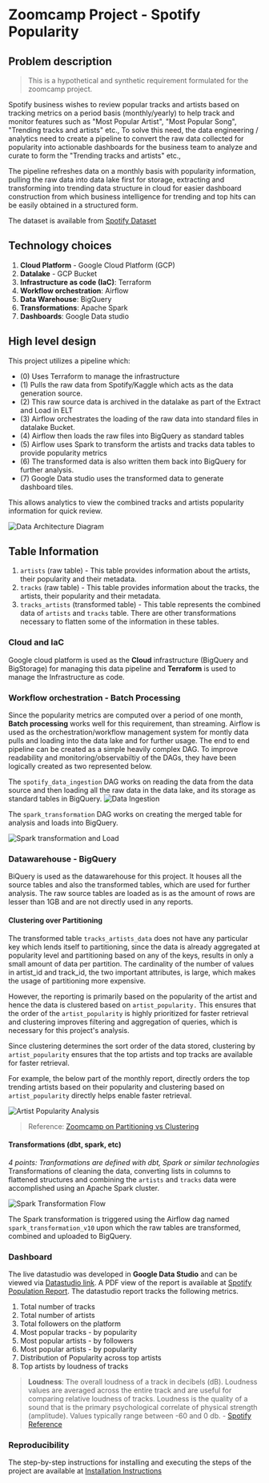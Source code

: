 # Zoomcamp Project - Spotify Popularity

## Problem description
> This is a hypothetical and synthetic requirement formulated for the zoomcamp project. 

Spotify business wishes to review popular tracks and artists based on tracking metrics on a period basis (monthly/yearly) to help track and monitor features such as "Most Popular Artist", "Most Popular Song", "Trending tracks and artists" etc., To solve this need, the data engineering / analytics need to create a pipeline to convert the raw data collected for popularity into actionable dashboards for the business team to analyze and curate to form the "Trending tracks and artists" etc.,  

The pipeline refreshes data on a monthly basis with popularity information, pulling the raw data into data lake first for storage, extracting and transforming into trending data structure in cloud for easier dashboard construction from which business intelligence for trending and top hits can be easily obtained in a structured form.

The dataset is available from [Spotify Dataset](https://www.kaggle.com/yamaerenay/spotify-dataset-19212020-600k-tracks?select=tracks.csv)

## Technology choices

1. **Cloud Platform** - Google Cloud Platform (GCP)
2. **Datalake** - GCP Bucket
3. **Infrastructure as code (IaC)**: Terraform 
4. **Workflow orchestration**: Airflow
5. **Data Warehouse**: BigQuery 
6. **Transformations**: Apache Spark
7. **Dashboards**: Google Data studio

## High level design
This project utilizes a pipeline which:

* (0) Uses Terraform to manage the infrastructure
* (1) Pulls the raw data from Spotify/Kaggle which acts as the data generation source.
* (2) This raw source data is archived in the datalake as part of the Extract and Load in ELT
* (3) Airflow orchestrates the loading of the raw data into standard files in datalake Bucket.
* (4) Airflow then loads the raw files into BigQuery as standard tables
* (5) Airflow uses Spark to transform the artists and tracks data tables to provide popularity metrics 
* (6) The transformed data is also written them back into BigQuery for further analysis.
* (7) Google Data studio uses the transformed data to generate dashboard tiles.
 
This allows analytics to view the combined tracks and artists popularity information for quick review.

![Data Architecture Diagram](data_flow_arch.png)

## Table Information
1. `artists` (raw table) - This table provides information about the artists, their popularity and their metadata. 
2. `tracks` (raw table) - This table provides information about the tracks, the artists, their popularity and their metadata.
3. `tracks_artists` (transformed table) - This table represents the combined data of `artists` and `tracks` table. There are other transformations necessary to flatten some of the information in these tables.

### Cloud and IaC
Google cloud platform is used as the **Cloud** infrastructure (BigQuery and BigStorage) for managing this data pipeline and **Terraform** is used to manage the Infrastructure as code.

### Workflow orchestration - Batch Processing
Since the popularity metrics are computed over a period of one month, **Batch processing** works well for this requirement, than streaming. Airflow is used as the orchestration/workflow management system for montly data pulls and loading into the data lake and for further usage. The end to end pipeline can be created as a simple heavily complex DAG. To improve readability and monitoring/observabiltiy of the DAGs, they have been logically created as two represented below.

The `spotify_data_ingestion` DAG works on reading the data from the data source and then loading all the raw data in the data lake, and its storage as standard tables in BigQuery.
![Data Ingestion](data_ingestion.png)

The `spark_transformation` DAG works on creating the merged table for analysis and loads into BigQuery.

![Spark transformation and Load](spark_transformation.png)

### Datawarehouse - BigQuery
BiQuery is used as the datawarehouse for this project. It houses all the source tables and also the transformed tables, which are used for further analysis. The raw source tables are loaded as is as the amount of rows are lesser than 1GB and are not directly used in any reports.

#### Clustering over Partitioning
The transformed table `tracks_artists_data` does not have any particular key which lends itself to partitioning, since the data is already aggregated at popularity level and partitioning based on any of the keys, results in only a small amount of data per partition. The cardinality of the number of values in artist_id and track_id, the two important attributes, is large, which makes the usage of partitioning more expensive.

However, the reporting is primarily based on the popularity of the artist and hence the data is clustered based on `artist_popularity.` This ensures that the order of the `artist_popularity` is highly prioritized for faster retrieval and clustering improves filtering and aggregation of queries, which is necessary for this project's analysis. 

Since clustering determines the sort order of the data stored, clustering by `artist_popularity` ensures that the top artists and top tracks are available for faster retrieval.

For example, the below part of the monthly report, directly orders the top trending artists based on their popularity and clustering based on `artist_popularity` directly helps enable faster retrieval.  

![Artist Popularity Analysis](artist_popularity.png)

> Reference: [Zoomcamp on Partitioning vs Clustering](https://docs.google.com/presentation/d/1a3ZoBAXFk8-EhUsd7rAZd-5p_HpltkzSeujjRGB2TAI/edit#slide=id.g10eebc44ce4_0_26)

#### Transformations (dbt, spark, etc)
_4 points: Tranformations are defined with dbt, Spark or similar technologies_
Transformations of cleaning the data, converting lists in columns to flattened structures and combining the `artists` and `tracks` data were accomplished using an Apache Spark cluster.
 
![Spark Transformation Flow](spark_transformation_flow.png)

The Spark transformation is triggered using the Airflow dag named `spark_transformation_v10` upon which the raw tables are transformed, combined and uploaded to BigQuery.

### Dashboard
The live datastudio was developed in **Google Data Studio** and can be viewed via [Datastudio link](https://datastudio.google.com/reporting/aff15801-5893-4d55-a3bb-7466b9f27e4f). A PDF view of the report is available at [Spotify Population Report](Spotify_Popularity_Report.pdf). The datastudio report tracks the following metrics.

1. Total number of tracks
2. Total number of artists
3. Total followers on the platform
4. Most popular tracks - by popularity
5. Most popular artists - by followers
6. Most popular artists - by popularity
7. Distribution of Popularity across top artists
8. Top artists by loudness of tracks

> **Loudness**: The overall loudness of a track in decibels (dB). Loudness values are averaged across the entire track and are useful for comparing relative loudness of tracks. Loudness is the quality of a sound that is the primary psychological correlate of physical strength (amplitude). Values typically range between -60 and 0 db. - [Spotify Reference](https://developer.spotify.com/documentation/web-api/reference/#/operations/get-audio-features)

### Reproducibility
The step-by-step instructions for installing and executing the steps of the project are available at [Installation Instructions](INSTALL.md)